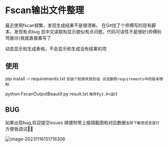 # Fscan输出文件整理
最近使用fscan频繁，发现生成结果不是很清晰。 在Git找了个师傅写的现有脚本，发现有点bug 
且中文读取和显示貌似有点问题，代码可读性不是很好(师傅别骂我😢)我就直接重写了

动态显示和生成表格，不会显示和生成没有结果的项

## 使用
pip install -r requirements.txt `安装个别库失败的话 试试删除requirements中的版本限制`

python FscanOutputBeautif.py result.txt `推荐Py3.9+运行`

## BUG
如果出现bug,欢迎提交issues 顺便附带上报错截图和对应数据`去除下敏感信息就行` 方便我调试🫰🏻


![image-20231116151716306](https://ltaicd.oss-cn-chengdu.aliyuncs.com/img/image-20231116151716306.png)

